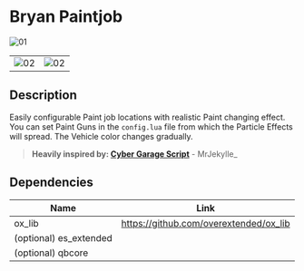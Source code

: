 # Bryan Paintjob
![01](https://github.com/BryanLTU/bryan_paintjob/assets/60313619/1e395598-bb89-46e4-8413-490c04c6f307)

| | |
| ---- | ---- |
| ![02](https://github.com/BryanLTU/bryan_paintjob/assets/60313619/d63f1044-e7bb-4d48-abb5-a061b22fcb20) | ![02](https://github.com/BryanLTU/bryan_paintjob/assets/60313619/c3c43c42-7031-40fb-86ef-d99209476fcc) |

## Description
Easily configurable Paint job locations with realistic Paint changing effect. You can set Paint Guns in the `config.lua` file from which the Particle Effects will spread. The Vehicle color changes gradually.

>**Heavily inspired by: [Cyber Garage Script](https://forum.cfx.re/t/paid-qb-esx-cyber-garage-script/4925161)** - MrJekylle_

## Dependencies
| Name | Link |
| --- | --- |
| ox_lib | https://github.com/overextended/ox_lib |
| (optional) es_extended | |
| (optional) qbcore | |

